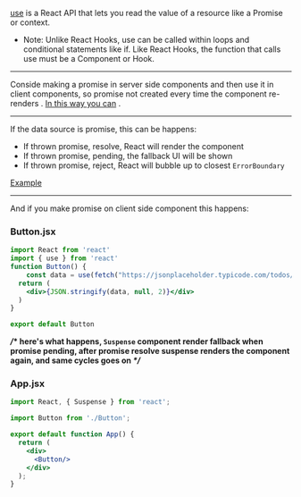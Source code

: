 [use](https://react.dev/reference/react/use) is a React API that lets you read the value of a resource like a Promise or context.

- Note: Unlike React Hooks, use can be called within loops and conditional statements like if. Like React Hooks, the function that calls use must be a Component or Hook.

---

Conside making a promise in server side components and then use it in client components, so promise not created every time the component re-renders . [In this way you can](https://react.dev/reference/react/use#streaming-data-from-server-to-client) . 

---

If the data source is promise, this can be happens:

- If thrown promise, resolve, React will render the component
- If thrown promise, pending, the fallback UI will be shown
- If thrown promise, reject, React will bubble up to closest `ErrorBoundary` 

[Example](https://react.dev/reference/react/use#dealing-with-rejected-promises)

---
And if you make promise on client side component this happens:

### Button.jsx
```jsx
import React from 'react'
import { use } from 'react'
function Button() {
    const data = use(fetch("https://jsonplaceholder.typicode.com/todos/1").then(res =>{console.log('goes on...') ;return res.json()}))
  return (
    <div>{JSON.stringify(data, null, 2)}</div>
  )
}

export default Button
```

***/*\* here's what happens,  `Suspense` component render fallback when promise pending, after promise resolve suspense renders the component again, and same cycles goes on  *\*/***

### App.jsx

```jsx
import React, { Suspense } from 'react';

import Button from './Button';

export default function App() {
  return (
    <div>
      <Button/>
    </div>
  );
}
```
